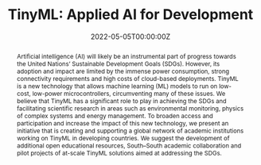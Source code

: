 ---
title: "TinyML: Applied AI for Development"
authors:
- MarcoZennaro
- admin
- VijayJanapaReddi

date: "2022-05-05T00:00:00Z"
doi: ""

# Schedule page publish date (NOT publication's date).
publishDate: "2022-05-09T00:00:00Z"

# Publication type.
# Legend: 0 = Uncategorized; 1 = Conference paper; 2 = Journal article;
# 3 = Preprint / Working Paper; 4 = Report; 5 = Book; 6 = Book section;
# 7 = Thesis; 8 = Patent
publication_types: ["9"]
underReviewFlag: False

# Publication name and optional abbreviated publication name.
publication: In the 2022 *[the UN 7th Multi-stakeholder Forum on Science, Technology and Innovation for the Sustainable Development Goals](https://sdgs.un.org/tfm/STIForum2022)*
publication_short: In *UN STI Forum* 2022

abstract: "Artificial intelligence (AI) will likely be an instrumental part of progress towards the United Nations’ Sustainable Development Goals (SDGs). However, its adoption and impact are limited by the immense power consumption, strong connectivity requirements and high costs of cloud-based deployments. TinyML is a new technology that allows machine learning (ML) models to run on low-cost, low-power microcontrollers, circumventing many of these issues. We believe that TinyML has a significant role to play in achieving the SDGs and facilitating scientific research in areas such as environmental monitoring, physics of complex systems and energy management. To broaden access and participation and increase the impact of this new technology, we present an initiative that is creating and supporting a global network of academic institutions working on TinyML in developing countries. We suggest the development of additional open educational resources, South–South academic collaboration and pilot projects of at-scale TinyML solutions aimed at addressing the SDGs."

# Summary. An optional shortened abstract. Can also be used as a summary for an extended abstract or poster etc.
summary: "We believe that TinyML has a significant role to play in achieving the SDGs and facilitating scientific research in areas such as environmental monitoring, physics of complex systems and energy management. To broaden access and participation and increase the impact of this new technology, we present an initiative that is creating and supporting a global network of academic institutions working on TinyML in developing countries. We suggest the development of additional open educational resources, South–South academic collaboration and pilot projects of at-scale TinyML solutions aimed at addressing the SDGs."

tags:
- TinyML
- Machine Learning
- Embedded Systems
- Sustainability
- UN SDGs
- Sustainable Development
featured: false

links:
- name: "STI Forum Website"
  url: "https://sdgs.un.org/tfm/STIForum2022"
url_pdf: 'https://sdgs.un.org/sites/default/files/2022-05/2.1.3-9-Zennaro-TinyML.pdf'
url_code: ''
url_dataset: ''
url_poster: ''
url_project: ''
url_slides: ''
url_source: ''
url_video: ''

# Featured image
# To use, add an image named `featured.jpg/png` to your page's folder. 
image:
  caption: ""
  focal_point: ""
  preview_only: false

# Associated Projects (optional).
#   Associate this publication with one or more of your projects.
#   Simply enter your project's folder or file name without extension.
#   E.g. `internal-project` references `content/project/internal-project/index.md`.
#   Otherwise, set `projects: []`.
projects: [TinyMLedu]
#- internal-project

# Slides (optional).
#   Associate this publication with Markdown slides.
#   Simply enter your slide deck's filename without extension.
#   E.g. `slides: "example"` references `content/slides/example/index.md`.
#   Otherwise, set `slides: ""`.
slides: ""
---